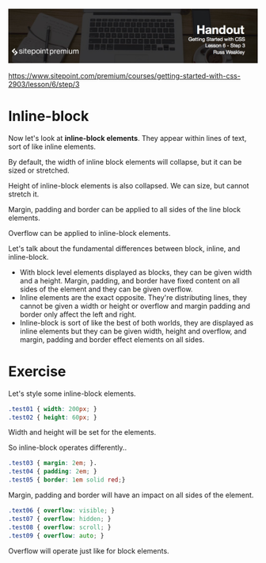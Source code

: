![](BYFW-Lesson-6.3.jpg)

https://www.sitepoint.com/premium/courses/getting-started-with-css-2903/lesson/6/step/3

# Inline-block

Now let's look at **inline-block elements**. They appear within lines of text, sort of like inline elements.

By default, the width of inline block elements will collapse, but it can be sized or stretched.

Height of inline-block elements is also collapsed. We can size, but cannot stretch it.

Margin, padding and border can be applied to all sides of the line block elements.

Overflow can be applied to inline-block elements.

Let's talk about the fundamental differences between block, inline, and inline-block.

* With block level elements displayed as blocks, they can be given width and a height. Margin, padding, and border have fixed content on all sides of the element and they can be given overflow.
* Inline elements are the exact opposite. They're distributing lines, they cannot be given a width or height or overflow and margin padding and border only affect the left and right.
* Inline-block is sort of like the best of both worlds, they are displayed as inline elements but they can be given width, height and overflow, and margin, padding and border effect elements on all sides.

# Exercise

Let's style some inline-block elements.

```css
.test01 { width: 200px; }
.test02 { height: 60px; }
```

Width and height will be set for the elements.

So inline-block operates differently..

```css
.test03 { margin: 2em; }.
.test04 { padding: 2em; }
.test05 { border: 1em solid red;}
```

Margin, padding and border will have an impact on all sides of the element.

```css
.text06 { overflow: visible; }
.test07 { overflow: hidden; }
.test08 { overflow: scroll; }
.test09 { overflow: auto; }
```

Overflow will operate just like for block elements.
